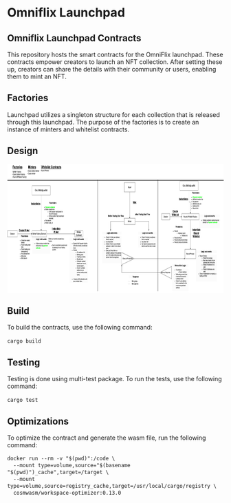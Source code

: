 # Omniflix Launchpad 

## Omniflix Launchpad Contracts

This repository hosts the smart contracts for the OmniFlix launchpad. These contracts empower creators to launch an NFT collection. After setting these up, creators can share the details with their community or users, enabling them to mint an NFT.

## Factories

Launchpad utilizes a singleton structure for each collection that is released through this launchpad. The purpose of the factories is to create an instance of minters and whitelist contracts.

## Design
<img src="launchpad-design.png" align="center" height="300" width="1000"/>

## Build
To build the contracts, use the following command:

```cargo build```

## Testing
Testing is done using multi-test package. To run the tests, use the following command:

```cargo test```


## Optimizations
To optimize the contract and generate the wasm file, run the following command:

```
docker run --rm -v "$(pwd)":/code \
  --mount type=volume,source="$(basename "$(pwd)")_cache",target=/target \
  --mount type=volume,source=registry_cache,target=/usr/local/cargo/registry \
  cosmwasm/workspace-optimizer:0.13.0
```